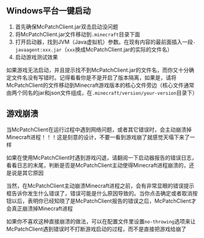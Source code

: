 ## Windows平台一键启动

1. 首先确保McPatchClient.jar双击启动没问题
2. 将McPatchClient.jar文件移动到`.minecraft`目录下面
3. 打开启动器，找到JVM（Java虚拟机）参数。在现有内容的最前面插入一段`-javaagent:xxx.jar`（`xxx`换成McPatchClient.jar的实际的文件名）
4. 启动游戏测试效果

如果游戏无法启动，并且提示找不到McPatchClient.jar的文件名，而你又十分确定文件名没有写错时。记得看看你是不是开启了版本隔离，如果是，请将McPatchClient的文件移动到Minecraft游戏版本的核心文件旁边（核心文件通常由两个同名的jar和json文件组成，在`.minecraft/version/your-version`目录下）

## 游戏崩溃

当McPatchClient在运行过程中遇到网络问题，或者其它错误时，会主动崩溃掉Minecraft进程！！！这是刻意的设计，不要一看到游戏崩了就感觉天塌下来了一样

如果在使用McPatchClient时遇到游戏闪退，请翻阅一下启动器报告的错误日志，看看日志的末尾，判断是否是McPatchClient主动使得Minecraft进程崩溃的，还是说是其它原因

当然，在McPatchClient主动崩溃Minecraft进程之前，会有非常显眼的错误提示框告诉你发生什么错误了，错误可能是什么原因导致的。当你点击确定或者取消按钮以后，表明你已经知晓了是McPatchClient报告的错误之后，McPatchClient才会真正崩溃掉Minecraft进程

如果你不喜欢这种直接崩溃的做法，可以在配置文件里设置`no-throwing`选项来让McPatchClient遇到错误时不打断游戏启动的过程，而不是直接把游戏给崩了